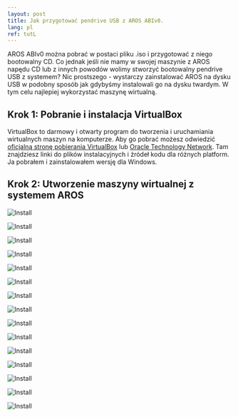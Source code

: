 ```yaml
---
layout: post
title: Jak przygotować pendrive USB z AROS ABIv0.
lang: pl
ref: tutL
---
```


AROS ABIv0 można pobrać w postaci pliku .iso i przygotować z niego bootowalny CD. Co jednak jeśli nie mamy w swojej maszynie z AROS napędu CD lub z innych powodów wolimy stworzyć bootowalny pendrive USB z systemem? Nic prostszego - wystarczy zainstalować AROS na dysku USB w podobny sposób jak gdybyśmy instalowali go na dysku twardym. W tym celu najlepiej wykorzystać maszynę wirtualną.  

## Krok 1: Pobranie i instalacja VirtualBox

VirtualBox to darmowy i otwarty program do tworzenia i uruchamiania wirtualnych maszyn na komputerze. Aby go pobrać możesz odwiedzić [oficjalną stronę pobierania VirtualBox](https://www.virtualbox.org/wiki/Downloads) lub [Oracle Technology Network](https://www.oracle.com/virtualization/technologies/vm/downloads/virtualbox-downloads.html). Tam znajdziesz linki do plików instalacyjnych i źródeł kodu dla różnych platform. Ja pobrałem i zainstalowałem wersję dla Windows.

## Krok 2: Utworzenie maszyny wirtualnej z systemem AROS

![Install](/assets/img/pend2.jpg)

![Install](/assets/img/pend3.jpg)

![Install](/assets/img/pend4.jpg)

![Install](/assets/img/pend5.jpg)

![Install](/assets/img/pend6.jpg)

![Install](/assets/img/pend7.jpg)

![Install](/assets/img/pend8.jpg)

![Install](/assets/img/pend9.jpg)

![Install](/assets/img/pend10.jpg)

![Install](/assets/img/pend11.jpg)

![Install](/assets/img/pend12.jpg)

![Install](/assets/img/pend13.jpg)

![Install](/assets/img/pend14.jpg)

![Install](/assets/img/pend15.jpg)

![Install](/assets/img/pend16.jpg)
